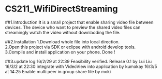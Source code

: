 # CS211_WifiDirectStreaming

##1.Introduction
It is a small project that enable sharing video file between devices. The device who want to preview the shared video files can streamingly watch the video without downlaoding the file.

##2.Installation
1.Download whole file into local direction.<br>
2.Open this project via SDK or eclipse with android develop tools. <br>
3.Compile and install application on your phone. Done ! <br>

##3.update log
16/2/29 at 22:39  Feasibility verified. Release 0.1  by Lui Liu
16/3/2 at 22:30   integrate with VideoView into application by kumokay
16/3/5 at 14:25   Enable multi peer in group share file   by moki

